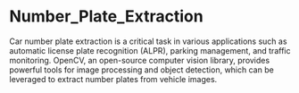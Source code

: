 # Number_Plate_Extraction
Car number plate extraction is a critical task in various applications such as automatic license plate recognition (ALPR), parking management, and traffic monitoring. OpenCV, an open-source computer vision library, provides powerful tools for image processing and object detection, which can be leveraged to extract number plates from vehicle images.


#